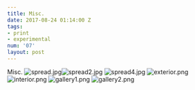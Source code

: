 ```yaml
---
title: Misc.
date: 2017-08-24 01:14:00 Z
tags:
- print
- experimental
num: '07'
layout: post
---
```


Misc.
![spread.jpg](/uploads/spread.jpg)![spread2.jpg](/uploads/spread2.jpg)
![spread4.jpg](/uploads/spread4.jpg)
![exterior.png](/uploads/exterior.png)
![interior.png](/uploads/interior.png)
![gallery1.png](/uploads/gallery1.png)
![gallery2.png](/uploads/gallery2.png)